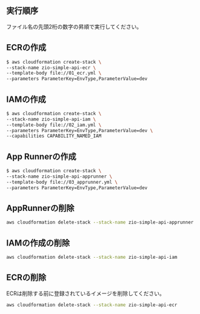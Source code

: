 ## 実行順序

ファイル名の先頭2桁の数字の昇順で実行してください。

## ECRの作成

```sh
$ aws cloudformation create-stack \
--stack-name zio-simple-api-ecr \
--template-body file://01_ecr.yml \
--parameters ParameterKey=EnvType,ParameterValue=dev
```

## IAMの作成

```sh
$ aws cloudformation create-stack \
--stack-name zio-simple-api-iam \
--template-body file://02_iam.yml \
--parameters ParameterKey=EnvType,ParameterValue=dev \
--capabilities CAPABILITY_NAMED_IAM
```

## App Runnerの作成

```sh
$ aws cloudformation create-stack \
--stack-name zio-simple-api-apprunner \
--template-body file://03_apprunner.yml \
--parameters ParameterKey=EnvType,ParameterValue=dev
```

## AppRunnerの削除

```sh
aws cloudformation delete-stack --stack-name zio-simple-api-apprunner
```

## IAMの作成の削除

```sh
aws cloudformation delete-stack --stack-name zio-simple-api-iam
```

## ECRの削除

ECRは削除する前に登録されているイメージを削除してください。

```sh
aws cloudformation delete-stack --stack-name zio-simple-api-ecr
```
